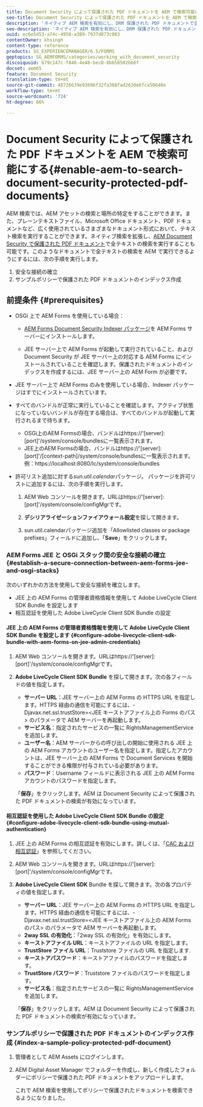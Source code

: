 ```yaml
---
title: Document Security によって保護された PDF ドキュメントを AEM で検索可能にする
seo-title: Document Security によって保護された PDF ドキュメントを AEM で検索可能にする
description: 'ネイティブ AEM 検索を有効にし、DRM 保護された PDF ドキュメントで全テキストの検索を実行する方法について説明します。  '
seo-description: 'ネイティブ AEM 検索を有効にし、DRM 保護された PDF ドキュメントで全テキストの検索を実行する方法について説明します。  '
uuid: ec6e5d53-a74c-4958-a389-7937d073c083
contentOwner: khsingh
content-type: reference
products: SG_EXPERIENCEMANAGER/6.5/FORMS
geptopics: SG_AEMFORMS/categories/working_with_document_security
discoiquuid: b79c147c-f846-4e48-bec0-8b658502bb6f
docset: aem65
feature: Document Security
translation-type: tm+mt
source-git-commit: 48726639e93696f32fa368fad2630e6fca50640e
workflow-type: tm+mt
source-wordcount: '724'
ht-degree: 86%

---
```



# Document Security によって保護された PDF ドキュメントを AEM で検索可能にする{#enable-aem-to-search-document-security-protected-pdf-documents}

AEM 検索では、AEM アセットの検索と場所の特定をすることができます。また、プレーンテキストファイル、Microsoft Office ドキュメント、PDF ドキュメントなど、広く使用されているさまざまなドキュメント形式において、テキスト検索を実行することができます。ネイティブ検索を拡張し、[AEM Document Security で保護された PDF ドキュメント](../../forms/using/admin-help/document-security.md)で全テキストの検索を実行することも可能です。このようなドキュメントで全テキストの検索を AEM で実行できるようにするには、次の手順を実行します。

1. 安全な接続の確立
1. サンプルポリシーで保護された PDF ドキュメントのインデックス作成

## 前提条件 {#prerequisites}

* OSGi 上で AEM Forms を使用している場合：

   * [AEM Forms Document Security Indexer パッケージ](https://helpx.adobe.com/jp/aem-forms/kb/aem-forms-releases.html)を AEM Forms サーバーにインストールします。

   * JEE サーバー上で AEM Forms が起動して実行されていること、および Document Security が JEE サーバー上の対応する AEM Forms にインストールされていることを確認します。保護されたドキュメントのインデックスを作成するには、JEE サーバー上の AEM Form が必要です。

* JEE サーバー上で AEM Forms のみを使用している場合、Indexer パッケージはすでにインストールされています。
* すべてのバンドルが正常に実行していることを確認します。アクティブ状態になっていないバンドルが存在する場合は、すべてのバンドルが起動して実行されるまで待ちます。

   * OSGi上のAEM Formsの場合、バンドルはhttps://&#39;[server]:[port]&#39;/system/console/bundlesに一覧表示されます。
   * JEE上のAEM Formsの場合、バンドルはhttps://&#39;[server]:[port]&#39;/[context-path]/system/console/bundlesに一覧表示されます。 例：https://localhost:8080/lc/system/console/bundles

* 許可リスト追加に対する&#x200B;*sun.util.calendar*&#x200B;パッケージ。 パッケージを許可リストに追加するには、次の手順を実行します。

   1. AEM Web コンソールを開きます。URLはhttps://&#39;[server]:[port]&#39;/system/console/configMgrです。
   1. **デシリアライゼーションファイアウォール設定**&#x200B;を探して開きます。

   1. sun.util.calendarパッケージ追加を「Allowlisted classes or package prefixes」フィールドに追加し、「**Save**」をクリックします。

### AEM Forms JEE と OSGi スタック間の安全な接続の確立 {#establish-a-secure-connection-between-aem-forms-jee-and-osgi-stacks}

次のいずれかの方法を使用して安全な接続を確立します。

* JEE 上の AEM Forms の管理者資格情報を使用して Adobe LiveCycle Client SDK Bundle を設定します
* 相互認証を使用した Adobe LiveCycle Client SDK Bundle の設定

#### JEE 上の AEM Forms の管理者資格情報を使用して Adobe LiveCycle Client SDK Bundle を設定します {#configure-adobe-livecycle-client-sdk-bundle-with-aem-forms-on-jee-admin-credentials}

1. AEM Web コンソールを開きます。URLはhttps://&#39;[server]:[port]&#39;/system/console/configMgrです。
1. **Adobe LiveCycle Client SDK Bundle** を探して開きます。次の各フィールドの値を指定します。

   * **サーバー URL**：JEE サーバー上の AEM Forms の HTTPS URL を指定します。HTTPS 経由の通信を可能にするには、-Djavax.net.ssl.trustStore=&lt;JEE キーストアファイル上の Forms のパス> のパラメータで AEM サーバーを再起動します。
   * **サービス名**：指定されたサービスの一覧に RightsManagementService を追加します。
   * **ユーザー名**：AEM サーバーからの呼び出しの開始に使用される JEE 上の AEM Forms アカウントのユーザー名を指定します。指定したアカウントは、JEE サーバー上の AEM Forms で Document Services を開始することができる権限が付与されている必要があります。
   * **パスワード**：Username フィールドに表示される JEE 上の AEM Forms アカウントのパスワードを指定します。

   「**保存**」をクリックします。AEM は Document Security によって保護された PDF ドキュメントの検索が有効になっています。

#### 相互認証を使用した Adobe LiveCycle Client SDK Bundle の設定  {#configure-adobe-livecycle-client-sdk-bundle-using-mutual-authentication}

1. JEE 上の AEM Forms の相互認証を有効にします。詳しくは、「[CAC および相互認証](https://helpx.adobe.com/jp/livecycle/kb/cac-mutual-authentication.html)」を参照してください。
1. AEM Web コンソールを開きます。URLはhttps://&#39;[server]:[port]&#39;/system/console/configMgrです。
1. **Adobe LiveCycle Client SDK** Bundle を探して開きます。次の各プロパティの値を指定します。

   * **サーバー URL**：JEE サーバー上の AEM Forms の HTTPS URL を指定します。HTTPS 経由の通信を可能にするには、-Djavax.net.ssl.trustStore=&lt;JEE キーストアファイル上の AEM Forms のパス> のパラメータで AEM サーバーを再起動します。
   * **2way SSL の有効化**：「2way SSL の有効化」を有効にします。
   * **キーストアファイル URL**：キーストアファイルの URL を指定します。
   * **TrustStore ファイル URL**：Truststore ファイルの URL を指定します.
   * **キーストアパスワード**：キーストアファイルのパスワードを指定します。
   * **TrustStore パスワード**：Truststore ファイルのパスワードを指定します。
   * **サービス名**：指定されたサービスの一覧に RightsManagementService を追加します。

   「**保存**」をクリックします。AEM は Document Security によって保護された PDF ドキュメントの検索が有効になっています。

### サンプルポリシーで保護された PDF ドキュメントのインデックス作成  {#index-a-sample-policy-protected-pdf-document}

1. 管理者として AEM Assets にログインします。
1. AEM Digital Asset Manager でフォルダーを作成し、新しく作成したフォルダーにポリシーで保護された PDF ドキュメントをアップロードします。

   これで AEM 検索を使用してポリシーで保護されたドキュメントを検索できるようになりました。

